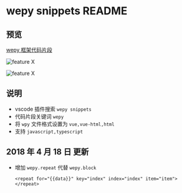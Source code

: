 # wepy snippets README

## 预览

[wepy 框架代码片段](https://github.com/wleven/wepy-snippets)

![feature X](https://raw.githubusercontent.com/wleven/wepy-snippets/master/images/1.png)

![feature X](https://raw.githubusercontent.com/wleven/wepy-snippets/master/images/2.png)

## 说明

* vscode 插件搜索 `wepy snippets`
* 代码片段关键词 `wepy`
* 将 `wpy` 文件格式设置为 `vue,vue-html,html`
* 支持 `javascript,typescript`

## 2018 年 4 月 18 日 更新

* 增加 `wepy.repeat` 代替 `wepy.block`

  ```
  <repeat for="{{data}}" key="index" index="index" item="item">
  </repeat>
  ```
